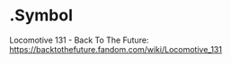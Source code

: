 # .Symbol
Locomotive 131 - Back To The Future: https://backtothefuture.fandom.com/wiki/Locomotive_131
